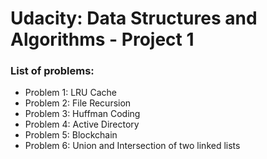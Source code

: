 # Udacity: Data Structures and Algorithms - Project 1

### List of problems:
* Problem 1: LRU Cache
* Problem 2: File Recursion
* Problem 3: Huffman Coding
* Problem 4: Active Directory
* Problem 5: Blockchain
* Problem 6: Union and Intersection of two linked lists
